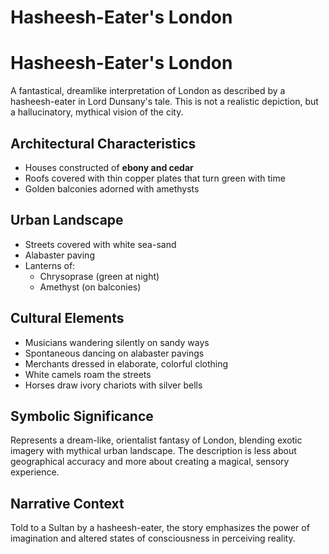 # Hasheesh-Eater's London

# Hasheesh-Eater's London

A fantastical, dreamlike interpretation of London as described by a hasheesh-eater in Lord Dunsany's tale. This is not a realistic depiction, but a hallucinatory, mythical vision of the city.

## Architectural Characteristics
- Houses constructed of **ebony and cedar**
- Roofs covered with thin copper plates that turn green with time
- Golden balconies adorned with amethysts

## Urban Landscape
- Streets covered with white sea-sand
- Alabaster paving
- Lanterns of:
  - Chrysoprase (green at night)
  - Amethyst (on balconies)

## Cultural Elements
- Musicians wandering silently on sandy ways
- Spontaneous dancing on alabaster pavings
- Merchants dressed in elaborate, colorful clothing
- White camels roam the streets
- Horses draw ivory chariots with silver bells

## Symbolic Significance
Represents a dream-like, orientalist fantasy of London, blending exotic imagery with mythical urban landscape. The description is less about geographical accuracy and more about creating a magical, sensory experience.

## Narrative Context
Told to a Sultan by a hasheesh-eater, the story emphasizes the power of imagination and altered states of consciousness in perceiving reality.